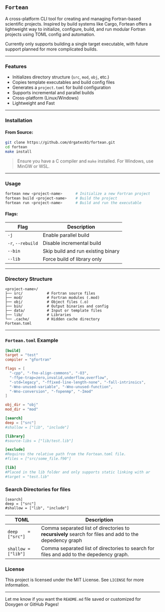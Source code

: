 ## `Fortean`

A cross-platform CLI tool for creating and managing Fortran-based scientific projects. Inspired by build systems like Cargo, Fortean offers a lightweight way to initialize, configure, build, and run modular Fortran projects using TOML config and automation.

Currently only supports building a single target executable, with future support planned for more complicated builds.

---

### Features

* Initializes directory structure (`src`, `mod`, `obj`, etc.)
* Copies template executables and build config files
* Generates a `project.toml` for build configuration
* Supports incremental and parallel builds
* Cross-platform (Linux/Windows)
* Lightweight and Fast 
---

### Installation

#### From Source:

```bash
git clone https://github.com/drgates93/fortean.git
cd fortean
make install
```

> Ensure you have a C compiler and `make` installed. For Windows, use MinGW or WSL.

---

### Usage

```bash
fortean new <project-name>      # Initialize a new Fortran project
fortean build <project-name>    # Build the project
fortean run <project-name>      # Build and run the executable
```

#### Flags:

| Flag              | Description                        |
| ----------------- | ---------------------------------- |
| `-j`              | Enable parallel build              |
| `-r`, `--rebuild` | Disable incremental build          |
| `--bin`           | Skip build and run existing binary |
| `--lib`           | Force build of library only        |

---

### Directory Structure

```
<project-name>/
├── src/           # Fortran source files
├── mod/           # Fortran modules (.mod)
├── obj/           # Object files (.o)
├── bin/           # Output binaries and config
├── data/          # Input or template files
├── lib/           # Libraries
└── .cache/        # Hidden cache directory
Fortean.toml
```
---

### `Fortean.toml` Example

```toml
[build]
target = "test"
compiler = "gfortran"

flags = [
  "-cpp", "-fno-align-commons", "-O3",
  "-ffpe-trap=zero,invalid,underflow,overflow",
  "-std=legacy", "-ffixed-line-length-none", "-fall-intrinsics",
  "-Wno-unused-variable", "-Wno-unused-function",
  "-Wno-conversion", "-fopenmp", "-Imod"
]

obj_dir = "obj"
mod_dir = "mod"

[search]
deep = ["src"]
#shallow = ["lib", "include"]

[library]
#source-libs = ["lib/test.lib"]

[exclude]
#Requires the relative path from the Fortean.toml file.
#files = ["src/some_file.f90"] 

[lib]
#Placed in the lib folder and only supports static linking with ar
#target = "test.lib"
```

### Search Directories for files

```
[search]
deep = ["src"]
#shallow = ["lib", "include"]
```

| TOML             | Description                        |
| ----------------- | ---------------------------------- |
| `deep    = ["src"]` | Comma separated list of directories to **recursively** search for files and add to the depedency graph|
| `shallow = ["lib"]` | Comma separated list of directories to search for files and add to the depedency graph.|

### License

This project is licensed under the MIT License. See `LICENSE` for more information.

---

Let me know if you want the `README.md` file saved or customized for Doxygen or GitHub Pages!
